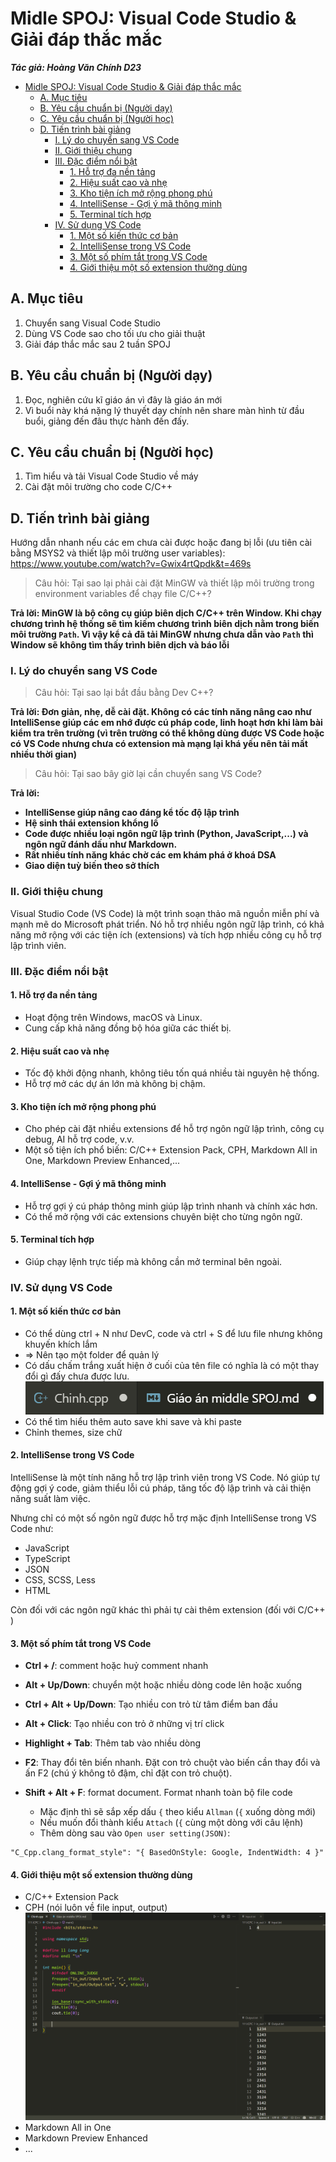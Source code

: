 # Midle SPOJ: Visual Code Studio & Giải đáp thắc mắc
***Tác giả: Hoàng Văn Chính D23***

- [Midle SPOJ: Visual Code Studio \& Giải đáp thắc mắc](#midle-spoj-visual-code-studio--giải-đáp-thắc-mắc)
  - [A. Mục tiêu](#a-mục-tiêu)
  - [B. Yêu cầu chuẩn bị (Người dạy)](#b-yêu-cầu-chuẩn-bị-người-dạy)
  - [C. Yêu cầu chuẩn bị (Người học)](#c-yêu-cầu-chuẩn-bị-người-học)
  - [D. Tiến trình bài giảng](#d-tiến-trình-bài-giảng)
    - [I. Lý do chuyển sang VS Code](#i-lý-do-chuyển-sang-vs-code)
    - [II. Giới thiệu chung](#ii-giới-thiệu-chung)
    - [III. Đặc điểm nổi bật](#iii-đặc-điểm-nổi-bật)
      - [1. Hỗ trợ đa nền tảng](#1-hỗ-trợ-đa-nền-tảng)
      - [2. Hiệu suất cao và nhẹ](#2-hiệu-suất-cao-và-nhẹ)
      - [3. Kho tiện ích mở rộng phong phú](#3-kho-tiện-ích-mở-rộng-phong-phú)
      - [4. IntelliSense - Gợi ý mã thông minh](#4-intellisense---gợi-ý-mã-thông-minh)
      - [5. Terminal tích hợp](#5-terminal-tích-hợp)
    - [IV. Sử dụng VS Code](#iv-sử-dụng-vs-code)
      - [1. Một số kiến thức cơ bản](#1-một-số-kiến-thức-cơ-bản)
      - [2. IntelliSense trong VS Code](#2-intellisense-trong-vs-code)
      - [3. Một số phím tắt trong VS Code](#3-một-số-phím-tắt-trong-vs-code)
      - [4. Giới thiệu một số extension thường dùng](#4-giới-thiệu-một-số-extension-thường-dùng)


## A. Mục tiêu
1. Chuyển sang Visual Code Studio
2. Dùng VS Code sao cho tối ưu cho giải thuật
3. Giải đáp thắc mắc sau 2 tuần SPOJ

## B. Yêu cầu chuẩn bị (Người dạy)
1. Đọc, nghiên cứu kĩ giáo án vì đây là giáo án mới
2. Vì buổi này khá nặng lý thuyết dạy chính nên share màn hình từ đầu buổi, giảng đến đâu thực hành đến đấy.


## C. Yêu cầu chuẩn bị (Người học)
1. Tìm hiểu và tải Visual Code Studio về máy
2. Cài đặt môi trường cho code C/C++

## D. Tiến trình bài giảng
Hướng dẫn nhanh nếu các em chưa cài được hoặc đang bị lỗi (ưu tiên cài bằng MSYS2 và thiết lập môi trường user variables): https://www.youtube.com/watch?v=Gwix4rtQpdk&t=469s
> Câu hỏi: Tại sao lại phải cài đặt MinGW và thiết lập môi trường trong environment variables để chạy file C/C++?

**Trả lời: MinGW là bộ công cụ giúp biên dịch C/C++ trên Window. Khi chạy chương trình hệ thống sẽ tìm kiếm chương trình biên dịch nằm trong biến môi trường `Path`. Vì vậy kể cả đã tải MinGW nhưng chưa dẫn vào `Path` thì Window sẽ không tìm thấy trình biên dịch và báo lỗi**

### I. Lý do chuyển sang VS Code
> Câu hỏi: Tại sao lại bắt đầu bằng Dev C++?

**Trả lời: Đơn giản, nhẹ, dễ cài đặt. Không có các tính năng nâng cao như IntelliSense giúp các em nhớ được cú pháp code, linh hoạt hơn khi làm bài kiểm tra trên trường (vì trên trường có thể không dùng được VS Code hoặc có VS Code nhưng chưa có extension mà mạng lại khá yếu nên tải mất nhiều thời gian)**

> Câu hỏi: Tại sao bây giờ lại cần chuyển sang VS Code?

**Trả lời:**
- **IntelliSense giúp nâng cao đáng kể tốc độ lập trình**
- **Hệ sinh thái extension khổng lồ**
- **Code được nhiều loại ngôn ngữ lập trình (Python, JavaScript,...) và ngôn ngữ đánh dấu như Markdown.**
- **Rất nhiều tính năng khác chờ các em khám phá ở khoá DSA**
- **Giao diện tuỳ biến theo sở thích**

### II. Giới thiệu chung
Visual Studio Code (VS Code) là một trình soạn thảo mã nguồn miễn phí và mạnh mẽ do Microsoft phát triển. Nó hỗ trợ nhiều ngôn ngữ lập trình, có khả năng mở rộng với các tiện ích (extensions) và tích hợp nhiều công cụ hỗ trợ lập trình viên.

### III. Đặc điểm nổi bật
#### 1. Hỗ trợ đa nền tảng
- Hoạt động trên Windows, macOS và Linux.
- Cung cấp khả năng đồng bộ hóa giữa các thiết bị.

#### 2. Hiệu suất cao và nhẹ
- Tốc độ khởi động nhanh, không tiêu tốn quá nhiều tài nguyên hệ thống.
- Hỗ trợ mở các dự án lớn mà không bị chậm.

#### 3. Kho tiện ích mở rộng phong phú
- Cho phép cài đặt nhiều extensions để hỗ trợ ngôn ngữ lập trình, công cụ debug, AI hỗ trợ code, v.v.
- Một số tiện ích phổ biến: C/C++ Extension Pack, CPH, Markdown All in One, Markdown Preview Enhanced,...

#### 4. IntelliSense - Gợi ý mã thông minh
- Hỗ trợ gợi ý cú pháp thông minh giúp lập trình nhanh và chính xác hơn.
- Có thể mở rộng với các extensions chuyên biệt cho từng ngôn ngữ.

#### 5. Terminal tích hợp
- Giúp chạy lệnh trực tiếp mà không cần mở terminal bên ngoài.

### IV. Sử dụng VS Code
#### 1. Một số kiến thức cơ bản
- Có thể dùng ctrl + N như DevC, code và ctrl + S để lưu file nhưng không khuyến khích lắm
- => Nên tạo một folder để quản lý
- Có dấu chấm trắng xuất hiện ở cuối của tên file có nghĩa là có một thay đổi gì đấy chưa được lưu.
![alt text](Image/Chưa_lưu_file.png)
- Có thể tìm hiểu thêm auto save khi save và khi paste
- Chỉnh themes, size chữ

#### 2. IntelliSense trong VS Code
IntelliSense là một tính năng hỗ trợ lập trình viên trong VS Code. Nó giúp tự động gợi ý code, giảm thiểu lỗi cú pháp, tăng tốc độ lập trình và cải thiện năng suất làm việc.

Nhưng chỉ có một số ngôn ngữ được hỗ trợ mặc định IntelliSense trong VS Code như:
- JavaScript
- TypeScript
- JSON
- CSS, SCSS, Less
- HTML

Còn đối với các ngôn ngữ khác thì phải tự cài thêm extension (đối với C/C++ )

#### 3. Một số phím tắt trong VS Code
- **Ctrl + /**: comment hoặc huỷ comment nhanh

- **Alt + Up/Down**: chuyển một hoặc nhiều dòng code lên hoặc xuống

- **Ctrl + Alt + Up/Down**: Tạo nhiều con trỏ từ tâm điểm ban đầu
- **Alt + Click**: Tạo nhiều con trỏ ở những vị trí click
- **Highlight + Tab**: Thêm tab vào nhiều dòng

- **F2**: Thay đổi tên biến nhanh. Đặt con trỏ chuột vào biến cần thay đổi và ấn F2 (chú ý không tô đậm, chỉ đặt con trỏ chuột).

- **Shift + Alt + F**: format document. Format nhanh toàn bộ file code
  - Mặc định thì sẽ sắp xếp dấu `{` theo kiểu `Allman` (`{` xuống dòng mới)
  - Nếu muốn đổi thành kiểu `Attach` (`{` cùng một dòng với câu lệnh)
  - Thêm dòng sau vào `Open user setting(JSON)`: 

```
"C_Cpp.clang_format_style": "{ BasedOnStyle: Google, IndentWidth: 4 }"
```

#### 4. Giới thiệu một số extension thường dùng
- C/C++ Extension Pack
- CPH (nói luôn về file input, output)
![alt text](Image/Input_Output.png)
- Markdown All in One
- Markdown Preview Enhanced
- ...
